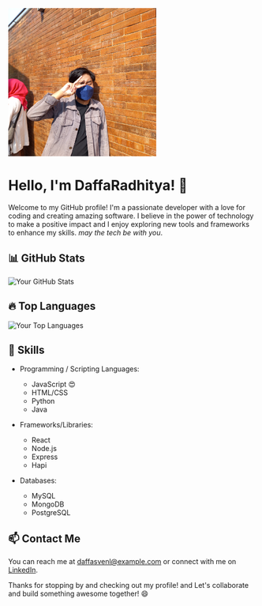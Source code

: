<img src="20220730_145800.jpg"  width="300">

# Hello, I'm DaffaRadhitya! 👋

Welcome to my GitHub profile! I'm a passionate developer with a love for coding and creating amazing software. I believe in the power of technology to make a positive impact and I enjoy exploring new tools and frameworks to enhance my skills.
<em>may the tech be with you</em>.

## 📊 GitHub Stats

![Your GitHub Stats](https://github-readme-stats.vercel.app/api?username=Dapoodap&show_icons=true&theme=radical)

## 🔥 Top Languages

![Your Top Languages](https://github-readme-stats.vercel.app/api/top-langs/?username=Dapoodap&layout=compact&theme=radical)

## 🚀 Skills

- Programming / Scripting Languages: 
  - JavaScript :heart_eyes:
  - HTML/CSS
  - Python
  - Java

- Frameworks/Libraries: 
  - React
  - Node.js
  - Express
  - Hapi

- Databases: 
  - MySQL
  - MongoDB
  - PostgreSQL

## 📫 Contact Me

You can reach me at [daffasvenl@example.com](mailto:daffasven@example.com) or connect with me on [LinkedIn]([https://www.linkedin.com/in/your-profile](https://www.linkedin.com/in/daffapwp/)).

Thanks for stopping by and checking out my profile! and Let's collaborate and build something awesome together! 😄
